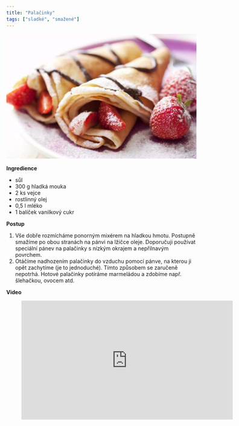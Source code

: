 ```yaml
---
title: "Palačinky"
tags: ["sladké", "smažené"]
---
```


![Palačinky](./images/palacinky.jpg)

**Ingredience**

- sůl
- 300 g hladká mouka
- 2 ks vejce
- rostlinný olej
- 0,5 l mléko
- 1 balíček vanilkový cukr

**Postup**

1. Vše dobře rozmícháme ponorným mixérem na hladkou hmotu. Postupně smažíme po obou stranách na pánvi na lžičce oleje. Doporučuji používat speciální pánev na palačinky s nízkým okrajem a nepřilnavým povrchem.
2. Otáčíme nadhozením palačinky do vzduchu pomocí pánve, na kterou ji opět zachytíme (je to jednoduché). Tímto způsobem se zaručeně nepotrhá. Hotové palačinky potíráme marmeládou a zdobíme např. šlehačkou, ovocem atd.

**Video**

<figure class="video_container">
 <iframe width="560" height="315" src="https://www.youtube.com/embed/EkHTmH3kG74" frameborder="0" allow="accelerometer; autoplay; encrypted-media; gyroscope; picture-in-picture" allowfullscreen></iframe>
</figure>
